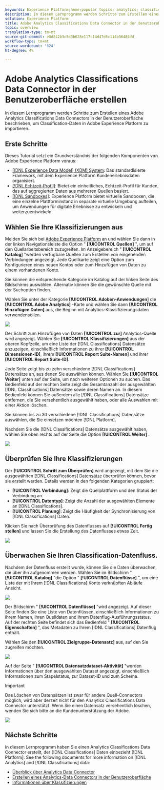 ```yaml
---
keywords: Experience Platform;home;popular topics; analytics; classifications
description: In diesem Lernprogramm werden Schritte zum Erstellen eines Adobe Analytics Classifications Data Connectors in der Benutzeroberfläche beschrieben, um Classification-Daten in Adobe Experience Platform zu importieren.
solution: Experience Platform
title: Adobe Analytics Classifications Data Connector in der Benutzeroberfläche erstellen
topic: overview
translation-type: tm+mt
source-git-commit: e0d842b3c5d3b628e117c14d47d6c114b36484dd
workflow-type: tm+mt
source-wordcount: '624'
ht-degree: 4%

---
```



# Adobe Analytics Classifications Data Connector in der Benutzeroberfläche erstellen

In diesem Lernprogramm werden Schritte zum Erstellen eines Adobe Analytics Classifications Data Connectors in der Benutzeroberfläche beschrieben, um Classification-Daten in Adobe Experience Platform zu importieren.

## Erste Schritte

Dieses Tutorial setzt ein Grundverständnis der folgenden Komponenten von Adobe Experience Platform voraus:

* [[!DNL Experience Data Model] (XDM) System](../../../../../xdm/home.md): Das standardisierte Framework, mit dem Experience Platform Kundenerlebnisdaten organisiert.
* [[!DNL Echtzeit-Profil]](../../../../../profile/home.md): Bietet ein einheitliches, Echtzeit-Profil für Kunden, das auf aggregierten Daten aus mehreren Quellen basiert.
* [[!DNL Sandboxes]](../../../../../sandboxes/home.md): Experience Platform bietet virtuelle Sandboxen, die eine einzelne Plattforminstanz in separate virtuelle Umgebung aufteilen, um Anwendungen für digitale Erlebnisse zu entwickeln und weiterzuentwickeln.

## Wählen Sie Ihre Klassifizierungen aus

Melden Sie sich bei [Adobe Experience Platform](https://platform.adobe.com) an und wählen Sie dann in der linken Navigationsleiste die Option &quot; **[!UICONTROL Quellen]** &quot;, um auf den Quellarbeitsbereich zuzugreifen. Im Anzeigebereich &quot; **[!UICONTROL Katalog]** &quot;werden verfügbare Quellen zum Erstellen von eingehenden Verbindungen angezeigt. Jede Quellkarte zeigt eine Option zum Konfigurieren eines neuen Kontos oder zum Hinzufügen von Daten zu einem vorhandenen Konto.

Sie können die entsprechende Kategorie im Katalog auf der linken Seite des Bildschirms auswählen. Alternativ können Sie die gewünschte Quelle mit der Suchoption finden.

Wählen Sie unter der Kategorie **[!UICONTROL Adoben-Anwendungen]** die **[!UICONTROL Adobe Analytics]** -Karte und wählen Sie dann **[!UICONTROL Hinzufügen Daten]** aus, die Beginn mit Analytics-Klassifizierungsdaten verwendensollen.

![](../../../../images/tutorials/create/classifications/catalog.png)

Der Schritt zum Hinzufügen von Daten **[!UICONTROL zur]** Analytics-Quelle wird angezeigt. Wählen Sie **[!UICONTROL Klassifizierungen]** aus der oberen Kopfzeile, um eine Liste der [!DNL Classifications] Datensätze anzuzeigen, einschließlich Informationen zu ihrer **[!UICONTROL Dimensionen-ID]**, ihrem **[!UICONTROL Report Suite-Namen]** und ihrer **[!UICONTROL Report Suite-ID]**.

Jede Seite zeigt bis zu zehn verschiedene [!DNL Classifications] Datensätze an, aus denen Sie auswählen können. Wählen Sie **[!UICONTROL Weiter]** unten auf der Seite, um nach weiteren Optionen zu suchen. Das Bedienfeld auf der rechten Seite zeigt die Gesamtanzahl der ausgewählten [!DNL Classifications] Datensätze sowie deren Namen an. In diesem Bedienfeld können Sie außerdem alle [!DNL Classifications] Datensätze entfernen, die Sie versehentlich ausgewählt haben, oder alle Auswahlen mit einer Aktion löschen.

Sie können bis zu 30 verschiedene [!DNL Classifications] Datensätze auswählen, die Sie einsetzen möchten [!DNL Platform].

Nachdem Sie die [!DNL Classifications] Datensätze ausgewählt haben, wählen Sie oben rechts auf der Seite die Option **[!UICONTROL Weiter]** .

![](../../../../images/tutorials/create/classifications/add-data.png)

## Überprüfen Sie Ihre Klassifizierungen

Der **[!UICONTROL Schritt zum Überprüfen]** wird angezeigt, mit dem Sie die ausgewählten [!DNL Classifications] Datensätze überprüfen können, bevor sie erstellt werden. Details werden in den folgenden Kategorien gruppiert:

* **[!UICONTROL Verbindung]**: Zeigt die Quellplattform und den Status der Verbindung an.
* **[!UICONTROL Datentyp]**: Zeigt die Anzahl der ausgewählten Elemente an [!DNL Classifications].
* **[!UICONTROL Planung]**: Zeigt die Häufigkeit der Synchronisierung von [!DNL Classifications] Daten.

Klicken Sie nach Überprüfung des Datenflusses auf **[!UICONTROL Fertig stellen]** und lassen Sie die Erstellung des Datenflusses etwas Zeit.

![](../../../../images/tutorials/create/classifications/review.png)

## Überwachen Sie Ihren Classification-Datenfluss.

Nachdem der Datenfluss erstellt wurde, können Sie die Daten überwachen, die über ihn aufgenommen werden. Wählen Sie im Bildschirm &quot; **[!UICONTROL Katalog]** &quot;die Option &quot; **[!UICONTROL Datenflüsse]** &quot;, um eine Liste der mit Ihrem [!DNL Classifications] Konto verknüpften Abläufe Ansicht.

![](../../../../images/tutorials/create/classifications/dataflows.png)

Der Bildschirm &quot; **[!UICONTROL Datenflüsse]** &quot;wird angezeigt. Auf dieser Seite finden Sie eine Liste von Datenflüssen, einschließlich Informationen zu ihrem Namen, ihren Quelldaten und ihrem Datenflug-Ausführungsstatus. Auf der rechten Seite befindet sich das Bedienfeld &quot; **[!UICONTROL Eigenschaften]** &quot;, das Metadaten zu Ihrem [!DNL Classifications] Datenflug enthält.

Wählen Sie den **[!UICONTROL Zielgruppe-Datensatz]** aus, auf den Sie zugreifen möchten.

![](../../../../images/tutorials/create/classifications/list-of-dataflows.png)

Auf der Seite &quot; **[!UICONTROL Datensatzdataset-Aktivität]** &quot;werden Informationen über den ausgewählten Dataset angezeigt, einschließlich Informationen zum Stapelstatus, zur Dataset-ID und zum Schema.

>[!IMPORTANT]
>Das Löschen von Datensätzen ist zwar für andere Quell-Connectors möglich, wird aber derzeit nicht für den Analytics Classifications Data Connector unterstützt. Wenn Sie einen Datensatz versehentlich löschen, wenden Sie sich bitte an die Kundenunterstützung der Adobe.

![](../../../../images/tutorials/create/classifications/dataset.png)


## Nächste Schritte

In diesem Lernprogramm haben Sie einen Analytics Classifications Data Connector erstellt, der [!DNL Classifications] Daten einbezieht [!DNL Platform]. See the following documents for more information on [!DNL Analytics] and [!DNL Classifications] data:

* [Überblick über Analytics Data Connector](../../../../connectors/adobe-applications/analytics.md)
* [Erstellen eines Analytics-Data Connectors in der Benutzeroberfläche](./analytics.md)
* [Informationen über Klassifizierungen](https://docs.adobe.com/content/help/de-DE/analytics/components/classifications/c-classifications.html#)